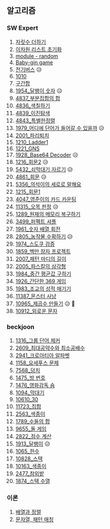 ## 알고리즘 



### SW Expert

1. [자릿수 더하기](https://github.com/SJ12896/TIL/blob/master/algorithm/swexpert/1.md)
2. [이차원 리스트 초기화](https://github.com/SJ12896/TIL/blob/master/algorithm/swexpert/2.md)
3. [module - random](https://github.com/SJ12896/TIL/blob/master/algorithm/swexpert/3.md)
4. [Baby-gin game](https://github.com/SJ12896/TIL/blob/master/algorithm/swexpert/Bayby-gin%20Game.md)
5. [전기버스](https://github.com/SJ12896/TIL/blob/master/algorithm/swexpert/%EC%A0%84%EA%B8%B0%EB%B2%84%EC%8A%A4.md) 😥
6. [1010](https://github.com/SJ12896/TIL/blob/master/algorithm/swexpert/1010.md)
7. [구간합](https://github.com/SJ12896/TIL/blob/master/algorithm/swexpert/4835.md)
8. [1954_달팽이 숫자](https://github.com/SJ12896/TIL/blob/master/algorithm/swexpert/1954.md) 😥
9. [4837_부분집합의 합](https://github.com/SJ12896/TIL/blob/master/algorithm/swexpert/4837.md)
10. [4836_색칠하기](https://github.com/SJ12896/TIL/blob/master/algorithm/swexpert/4836.md)
11. [4839_이진탐색](https://github.com/SJ12896/TIL/blob/master/algorithm/swexpert/4839.md)
12. [4843_특별한정렬](https://github.com/SJ12896/TIL/blob/master/algorithm/swexpert/4843.md)
13. [1979_어디에 단어가 들어갈 수 있을까](https://github.com/SJ12896/TIL/blob/master/algorithm/swexpert/1979.md) 😥
14. [2001_파리퇴치](https://github.com/SJ12896/TIL/blob/master/algorithm/swexpert/2001.md)
15. [1210_Ladder1](https://github.com/SJ12896/TIL/blob/master/algorithm/swexpert/1210.md)
16. [1221_GNS](https://github.com/SJ12896/TIL/blob/master/algorithm/swexpert/1221.md)
17. [1928_Base64 Decoder](https://github.com/SJ12896/TIL/blob/master/algorithm/swexpert/1928.md) 😥
18. [1216_회문2](https://github.com/SJ12896/TIL/blob/master/algorithm/swexpert/1216.md) 😥
19. [5432_쇠막대기 자르기](https://github.com/SJ12896/TIL/blob/master/algorithm/swexpert/5432.md) 😥
20. [4861_회문](https://github.com/SJ12896/TIL/blob/master/algorithm/swexpert/4861.md) 😥
21. [5356_의석이의 세로로 말해요](https://github.com/SJ12896/TIL/blob/master/algorithm/swexpert/5356.md) 
22. [1215_회문1](https://github.com/SJ12896/TIL/blob/master/algorithm/swexpert/1215.md) 
23. [4047_영준이의 카드 카운팅](https://github.com/SJ12896/TIL/blob/master/algorithm/swexpert/4047.md) 
24. [11315_오목 판정](https://github.com/SJ12896/TIL/blob/master/algorithm/swexpert/11315.md) 😥
25. [1289_원재의 메모리 복구하기](https://github.com/SJ12896/TIL/blob/master/algorithm/swexpert/1289.md)
26. [3499_퍼펙트 셔플](https://github.com/SJ12896/TIL/blob/master/algorithm/swexpert/1289.md)
27. [1961_숫자 배열 회전](https://github.com/SJ12896/TIL/blob/master/algorithm/swexpert/1289.md)
28. [2805_농작물 수확하기](https://github.com/SJ12896/TIL/blob/master/algorithm/swexpert/2805.md) 😥
29. [1974_스도쿠 검증](https://github.com/SJ12896/TIL/blob/master/algorithm/swexpert/1974.md)
30. [1859_백만 장자 프로젝트](https://github.com/SJ12896/TIL/blob/master/algorithm/swexpert/1859.md)
31. [2007_패턴 마디의 길이](https://github.com/SJ12896/TIL/blob/master/algorithm/swexpert/2007.md)
32. [2005_파스칼의 삼각형](https://github.com/SJ12896/TIL/blob/master/algorithm/swexpert/2005.md)
33. [1984_중간 평균값 구하기](https://github.com/SJ12896/TIL/blob/master/algorithm/swexpert/1984.md)
34. [1926_간단한 369 게임](https://github.com/SJ12896/TIL/blob/master/algorithm/swexpert/1926.md)
35. [1983_조교의 성적 매기기](https://github.com/SJ12896/TIL/blob/master/algorithm/swexpert/1983.md)
36. [11387_몬스터 사냥](https://github.com/SJ12896/TIL/blob/master/algorithm/swexpert/11387.md)
37. [10965_제곱수 만들기](https://github.com/SJ12896/TIL/blob/master/algorithm/swexpert/10965.md) 😥 🤮
38. [10912_외로운 문자](https://github.com/SJ12896/TIL/blob/master/algorithm/swexpert/10912.md)








### beckjoon
1. [1316_그룹 단어 체커](https://github.com/SJ12896/TIL/blob/master/algorithm/beckjoon/1316.md)
2. [2609_최대공약수와 최소공배수](https://github.com/SJ12896/TIL/blob/master/algorithm/beckjoon/2609.md)
3. [2941_크로아티아 알파벳](https://github.com/SJ12896/TIL/blob/master/algorithm/beckjoon/2941.md)
4. [1158_요세푸스 문제](https://github.com/SJ12896/TIL/blob/master/algorithm/beckjoon/1158.md)
5. [7568_덩치](https://github.com/SJ12896/TIL/blob/master/algorithm/beckjoon/7568.md)
6. [1475_방 번호](https://github.com/SJ12896/TIL/blob/master/algorithm/beckjoon/1475.md)
7. [1476_영화감독 숌](https://github.com/SJ12896/TIL/blob/master/algorithm/beckjoon/1476.md)
8. [1094_막대기](https://github.com/SJ12896/TIL/blob/master/algorithm/beckjoon/1094.md)
9. [10610_30](https://github.com/SJ12896/TIL/blob/master/algorithm/beckjoon/10610.md)
10. [11723_집합](https://github.com/SJ12896/TIL/blob/master/algorithm/beckjoon/11723.md)
11. [2563_색종이](https://github.com/SJ12896/TIL/blob/master/algorithm/beckjoon/2563.md)
12. [1789_수들의 합](https://github.com/SJ12896/TIL/blob/master/algorithm/beckjoon/1789.md)
13. [9655_돌 게임](https://github.com/SJ12896/TIL/blob/master/algorithm/beckjoon/9655.md)
14. [2822_점수 계산](https://github.com/SJ12896/TIL/blob/master/algorithm/beckjoon/2822.md)
15. [1913_달팽이](https://github.com/SJ12896/TIL/blob/master/algorithm/beckjoon/1913.md) 😥
16. [1065_한수](https://github.com/SJ12896/TIL/blob/master/algorithm/beckjoon/1065.md) 
17. [10828_스택](https://github.com/SJ12896/TIL/blob/master/algorithm/beckjoon/10828.md) 
18. [10163_색종이](https://github.com/SJ12896/TIL/blob/master/algorithm/beckjoon/10163.md) 
19. [2477_참외밭](https://github.com/SJ12896/TIL/blob/master/algorithm/beckjoon/2477.md) 
20. [1874_스택 수열](https://github.com/SJ12896/TIL/blob/master/algorithm/beckjoon/1874.md) 





### 이론

1. [배열과 정렬](https://github.com/SJ12896/TIL/blob/master/algorithm/0208.md)
2. [문자열, 패턴 매칭](https://github.com/SJ12896/TIL/blob/master/algorithm/0217.md)